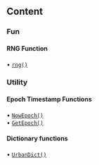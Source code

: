 ## Content
### Fun
#### RNG Function
• [`rng()`]()
### Utility
#### Epoch Timestamp Functions
• [`NowEpoch()`]()<br/>
• [`GetEpoch()`]()
#### Dictionary functions
• [`UrbanDict()`]()
